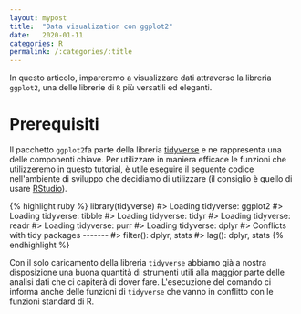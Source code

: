 ```yaml
---
layout: mypost
title:  "Data visualization con ggplot2"
date:   2020-01-11
categories: R
permalink: /:categories/:title
---
```


In questo articolo, impareremo a visualizzare dati attraverso la libreria `ggplot2`, una delle librerie di `R` più versatili ed eleganti.

Prerequisiti
============
Il pacchetto `ggplot2`fa parte della libreria [tidyverse][tidyverselink] e ne rappresenta una delle componenti chiave. Per utilizzare in maniera efficace le funzioni che utilizzeremo in questo tutorial, è utile eseguire il seguente codice nell'ambiente di sviluppo che decidiamo di utilizzare (il consiglio è quello di usare [RStudio][rstudiolink]).

{% highlight ruby %}
library(tidyverse)
#> Loading tidyverse: ggplot2
#> Loading tidyverse: tibble
#> Loading tidyverse: tidyr
#> Loading tidyverse: readr
#> Loading tidyverse: purr
#> Loading tidyverse: dplyr
#> Conflicts with tidy packages -------
#> filter(): dplyr, stats
#> lag(): dplyr, stats
{% endhighlight %}

Con il solo caricamento della libreria `tidyverse` abbiamo già a nostra disposizione una buona quantità di strumenti utili alla maggior parte delle analisi dati che ci capiterà di dover fare. L'esecuzione del comando ci informa anche delle funzioni di `tidyverse` che vanno in conflitto con le funzioni standard di R. 


[tidyverselink]: https://www.tidyverse.org/
[rstudiolink]: https://rstudio.com/
